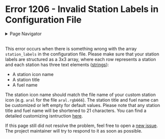 # Error 1206 - Invalid Station Labels  in Configuration File

<details>
<summary>Page Navigator</summary>
<ul style="list-style: '▶  '"><li><a href="../">Main Page</a></li>
<li><a href="../errors">Error Pages</a></li>
<li><a href="https://github.com/smolinde/iot-dashboard/issues">Other Issues</a></li></ul>
</details><br>

This error occurs when there is something wrong with the array `station_labels` in the configuration file. Please make sure that your station labels are structured as a 3x3 array, where each row represents a station and each station has three text elements ([strings](https://en.wikipedia.org/wiki/String_(computer_science))):

- A station icon name
- A station title
- A fuel name

The station icon name should match the file name of your custom station icon (e.g. `aral` for the file `aral.rgb666`). The station title and fuel name can be customized or left empty for default values. Please note that any station title and fuel name will be shortened to 21 characters. You can find a detailed customizing isntruction [here]().

If this page still did not resolve the problem, feel free to open a [new issue](https://github.com/smolinde/iot-dashboard/issues/new?template=BLANK_ISSUE). The project maintainer will try to respond to it as soon as possible.
